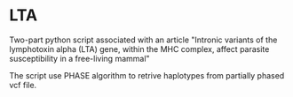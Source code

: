 # LTA
Two-part python script associated with an article "Intronic variants of the lymphotoxin alpha (LTA) gene, within the MHC complex, affect parasite susceptibility in a free-living mammal"

The script use PHASE algorithm to retrive haplotypes from partially phased vcf file.
